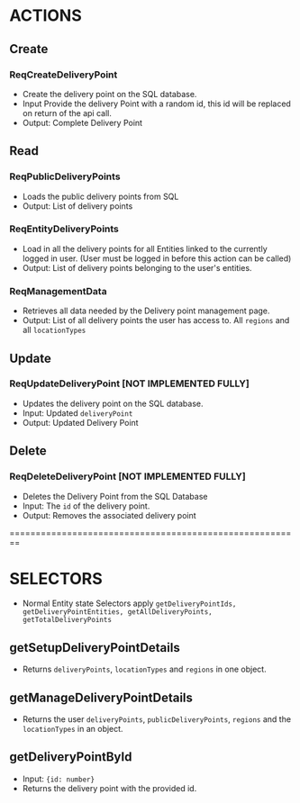 # ACTIONS

## Create

### ReqCreateDeliveryPoint

-   Create the delivery point on the SQL database.
-   Input Provide the delivery Point with a random id, this id will be replaced on return of the api call.
-   Output: Complete Delivery Point

## Read

### ReqPublicDeliveryPoints

-   Loads the public delivery points from SQL
-   Output: List of delivery points

### ReqEntityDeliveryPoints

-   Load in all the delivery points for all Entities linked to the currently logged in user. (User must be logged in before this action can be called)
-   Output: List of delivery points belonging to the user's entities.

### ReqManagementData

-   Retrieves all data needed by the Delivery point management page.
-   Output: List of all delivery points the user has access to. All `regions` and all `locationTypes`

## Update

### ReqUpdateDeliveryPoint [NOT IMPLEMENTED FULLY]

-   Updates the delivery point on the SQL database.
-   Input: Updated `deliveryPoint`
-   Output: Updated Delivery Point

## Delete

### ReqDeleteDeliveryPoint [NOT IMPLEMENTED FULLY]

-   Deletes the Delivery Point from the SQL Database
-   Input: The `id` of the delivery point.
-   Output: Removes the associated delivery point

========================================================

# SELECTORS

-   Normal Entity state Selectors apply `getDeliveryPointIds, getDeliveryPointEntities, getAllDeliveryPoints, getTotalDeliveryPoints`

## getSetupDeliveryPointDetails

-   Returns `deliveryPoints`, `locationTypes` and `regions` in one object.

## getManageDeliveryPointDetails

-   Returns the user `deliveryPoints`, `publicDeliveryPoints`, `regions` and the `locationTypes` in an object.

## getDeliveryPointById

-   Input: `{id: number}`
-   Returns the delivery point with the provided id.
